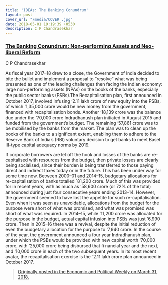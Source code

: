 ```yaml
---
title: 'IDEAs: The Banking Conundrum'
layout: post
cover_url: "/media/COVER .jpg"
date: 2018-05-01 19:19:39 +0530
description: C P Chandrasekhar
---
```

### [The Banking Conundrum: Non-performing Assets and Neo-liberal Reform]()

C P Chandrasekhar

As ﬁscal year 2017–18 drew to a close, the Government of India  decided to bite the bullet and implement a proposal to “resolve” what  was being presented as one of the leading challenges then facing the  Indian economy: large non-performing assets (NPAs) on the books of the  banks, especially the public sector banks (PSBs).The Recapitalisation  plan, ﬁrst announced in October 2017, involved infusing ‘2.11 lakh crore  of new equity into the PSBs, of which ‘1,35,000 crore would be new  money from the government, ﬁnanced with recapitalisation bonds. Another  ‘18,139 crore was the balance due under the ‘70,000 crore Indradhanush  plan initiated in August 2015 and funded from the government’s budget.  The remaining ‘57,861 crore was to be mobilised by the banks from the  market. The plan was to clean up the books of the banks to a signiﬁcant  extent, enabling them to adhere to the Reserve Bank of India’s (RBI)  voluntary decision to get banks to meet Basel III-type capital adequacy  norms by 2019.

If corporate borrowers are let off the hook and losses of the banks  are re-capitalised with resources from the budget, then private losses  are clearly being socialised, since their burden is being transferred to  those paying direct and indirect taxes today or in the future. This has  been under way for some time now. Between 2000–01 and 2014–15,  budgetary allocations for re-capitalisation of banks totalled \`81,200  crore. Much of this was provided for in recent years, with as much as  ‘58,600 crore (or 72% of the total) announced during just four  consecutive years ending 2013–14. However, the government seemed to have  lost the appetite for such re-capitalisation. Even when it was seen as  unavoidable, allocations from the budget for the purpose were short of  what was promised, and what was promised was short of what was required.  In 2014–15, while ‘11,200 crore was allocated for the purpose in the  budget, actual capital infusion into PSBs was just ‘6,990 crore. Then in  2015–16 there was a revival, despite the initial reduction of even the  budgetary allocation for the purpose to ‘7,940 crore. In the course of  the year, the government announced a four year Indradhanush plan, under  which the PSBs would be provided with new capital worth ‘70,000 crore,  with ‘25,000 crore being disbursed that ﬁ nancial year and the next, and  ‘10,000 crore in each of the two subsequent years. In its most recent  avatar, the recapitalisation exercise is the \`2.11 lakh crore plan  announced in October 2017.

> [Originally posted in the Economic and Political Weekly on March 31, 2018.](http://www.networkideas.org/wp-content/uploads/2018/05/The_Banking_Conundrum.pdf)